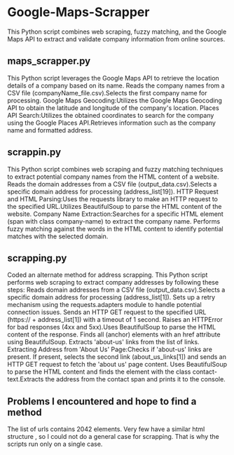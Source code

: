 # Google-Maps-Scrapper
This Python script combines web scraping, fuzzy matching, and the Google Maps API to extract and validate company information from online sources.

## maps_scrapper.py 
This Python script leverages the Google Maps API to retrieve the location details of a company based on its name.
Reads the company names from a CSV file (companyName_file.csv).Selects the first company name for processing.
Google Maps Geocoding:Utilizes the Google Maps Geocoding API to obtain the latitude and longitude of the company's location.
Places API Search:Utilizes the obtained coordinates to search for the company using the Google Places API.Retrieves information such as the company name and formatted address.

## scrappin.py
This Python script combines web scraping and fuzzy matching techniques to extract potential company names from the HTML content of a website.
Reads the domain addresses from a CSV file (output_data.csv).Selects a specific domain address for processing (address_list[19]).
HTTP Request and HTML Parsing:Uses the requests library to make an HTTP request to the specified URL.Utilizes BeautifulSoup to parse the HTML content of the website.
Company Name Extraction:Searches for a specific HTML element (span with class company-name) to extract the company name.
Performs fuzzy matching against the words in the HTML content to identify potential matches with the selected domain.

## scrapping.py
Coded an alternate method for address scrapping.
This Python script performs web scraping to extract company addresses by following these steps:
Reads domain addresses from a CSV file (output_data.csv).Selects a specific domain address for processing (address_list[1]).
Sets up a retry mechanism using the requests.adapters module to handle potential connection issues.
Sends an HTTP GET request to the specified URL (https:// + address_list[1]) with a timeout of 1 second.
Raises an HTTPError for bad responses (4xx and 5xx).Uses BeautifulSoup to parse the HTML content of the response.
Finds all <a> (anchor) elements with an href attribute using BeautifulSoup.
Extracts 'about-us' links from the list of links.
Extracting Address from 'About Us' Page:Checks if 'about-us' links are present.
If present, selects the second link (about_us_links[1]) and sends an HTTP GET request to fetch the 'about us' page content.
Uses BeautifulSoup to parse the HTML content and finds the <span> element with the class contact-text.Extracts the address from the contact span and prints it to the console.

## Problems I encountered and hope to find a method
The list of urls contains 2042 elements. Very few have a similar html structure , so I could not do a general case for scrapping. That is why the scripts run only on a single case.
